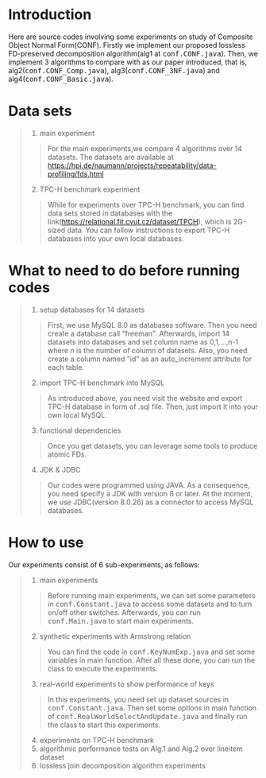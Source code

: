 # Introduction
Here are source codes involving some experiments on study of Composite Object Normal Form(CONF).
Firstly we implement our proposed lossless FD-preserved decomposition algorithm(alg1 at <kbd>conf.CONF.java</kbd>).
Then, we implement 3 algorithms to compare with as our paper introduced, that is, alg2(<kbd>conf.CONF_Comp.java</kbd>), alg3(<kbd>conf.CONF_3NF.java</kbd>) and alg4(<kbd>conf.CONF_Basic.java</kbd>).
# Data sets
> 1. main experiment
>> For the main experiments,we compare 4 algorithms over 14 datasets. The datasets are available at https://hpi.de/naumann/projects/repeatability/data-profiling/fds.html
> 2. TPC-H benchmark experiment
>> While for experiments over TPC-H benchmark, you can find data sets stored in databases with the link(https://relational.fit.cvut.cz/dataset/TPCH), which is 2G-sized data. You can follow instructions to export TPC-H databases into your own local databases.
# What to need to do before running codes
> 1. setup databases for 14 datasets
>> First, we use MySQL 8.0 as databases software. Then you need create a database call "freeman". Afterwards, import 14 datasets into databases and set column name as 0,1,...,n-1 where n is the number of column of datasets. Also, you need create a column named "id" as an auto_increment attribute for each table.
> 2. import TPC-H benchmark into MySQL
>> As introduced above, you need visit the website and export TPC-H database in form of .sql file. Then, just import it into your own local MySQL.
>3. functional dependencies
>> Once you get datasets, you can leverage some tools to produce atomic FDs.
>4. JDK & JDBC
>> Our codes were programmed using JAVA. As a consequence, you need specify a JDK with version 8 or later. At the moment, we use JDBC(version 8.0.26) as a connector to access MySQL databases.
# How to use
Our experiments consist of 6 sub-experiments, as follows:
> 1. main experiments
>> Before running main experiments, we can set some parameters in <kbd>conf.Constant.java</kbd> to access some datasets and to turn on/off other switches. Afterwards, you can run <kbd>conf.Main.java</kbd> to start main experiments.
> 2. synthetic experiments with Armstrong relation
>> You can find the code in <kbd>conf.KeyNumExp.java</kbd> and set some variables in main function. After all these done, you can run the class to execute the experiments.
> 3. real-world experiments to show performance of keys
>> In this experiments, you need set up dataset sources in <kbd>conf.Constant.java</kbd>. Then set some options in main function of <kbd>conf.RealWorldSelectAndUpdate.java</kbd> and finally run the class to start this experiments.
> 4. experiments on TPC-H benchmark
> 5. algorithmic performance tests on Alg.1 and Alg.2 over lineitem dataset
> 6. lossless join decomposition algorithm experiments
